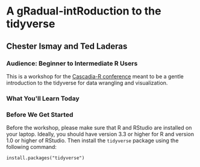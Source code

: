 # A gRadual-intRoduction to the tidyverse

## Chester Ismay and Ted Laderas

### Audience: Beginner to Intermediate R Users

This is a workshop for the [Cascadia-R conference](https://cascadiarconf.com) meant to be a gentle introduction to the tidyverse for data wrangling and visualization. 

### What You'll Learn Today



### Before We Get Started

Before the workshop, please make sure that R and RStudio are installed on your laptop. Ideally, you should have version 3.3 or higher for R and version 1.0 or higher of RStudio.  Then install the `tidyverse` package using the following command:

```
install.packages("tidyverse")
```
